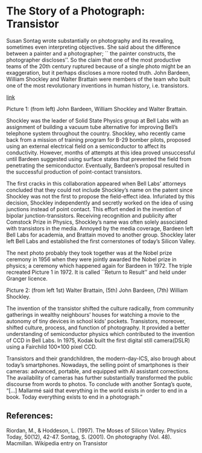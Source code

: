 # The Story of a Photograph: Transistor

Susan Sontag wrote substantially on photography and its revealing, sometimes even interpreting objectives. She said about the difference between a painter and a photographer; `` the painter constructs, the photographer discloses’’. So the claim that one of the most productive teams of the 20th century ruptured because of a single photo might be an exaggeration, but it perhaps discloses a more rooted truth. John Bardeen, William Shockley and Walter Brattain were members of the team who built one of the most revolutionary inventions in human history, i.e. transistors. 

[link]([https://www.example.com/my%20great%20page](https://upload.wikimedia.org/wikipedia/commons/c/c2/Bardeen_Shockley_Brattain_1948.JPG))

Picture 1: (from left) John Bardeen, William Shockley and Walter Brattain.

Shockley was the leader of Solid State Physics group at Bell Labs with an assignment of building a vacuum tube alternative for improving Bell’s telephone system throughout the country. Shockley, who recently came back from a mission of training program for B-29 bomber pilots,  proposed using an external electrical field on a semiconductor to affect its conductivity. However, months of attempts at this idea proved unsuccessful until Bardeen suggested using surface states that prevented the field from penetrating the semiconductor. Eventually, Bardeen’s proposal resulted in the successful production of point-contact transistors. 

The first cracks in this collaboration appeared when Bell Labs’ attorneys concluded that they could not include  Shockley’s name on the patent since Shockley was not the first to propose the field-effect idea. Infuriated by this decision, Shockley independently and secretly worked on the idea of using junctions instead of point contact. This effort ended in the invention of bipolar junction-transistors. Receiving recognition and publicity after Comstock Prize in Physics, Shockley’s name was often solely associated with transistors in the media.  Annoyed by the media coverage, Bardeen left Bell Labs for academia, and Brattain moved to another group. Shockley later left Bell Labs and established the first cornerstones of today’s Silicon Valley. 

The next photo probably they took together was at the Nobel prize ceremony in 1956 when they were jointly awarded the Nobel prize in physics; a ceremony which happened again for Bardeen in 1972. The triple recreated Picture 1 in 1972. It is called ``Return to Result’’ and held under Granger licence.  



Picture 2: (from left 1st) Walter Brattain, (5th)  John Bardeen, (7th) William Shockley.

The invention of the transistor shifted the culture radically, from community gatherings in wealthy neighbours’ houses for watching a movie to the autonomy of tiny devices in school kids’ pockets. Transistors, moreover, shifted culture, process, and function of photography.  It provided a better understanding of semiconductor physics which contributed to the invention of CCD in Bell Labs. In 1975,  Kodak built the first digital still camera(DSLR) using a Fairchild 100×100 pixel CCD. 

Transistors and their grandchildren, the modern-day-ICS, also brough about today’s smartphones. Nowadays, the selling point of smartphones is their cameras: advanced, portable, and equipped with AI assistant corrections. The availability of cameras has further substantially transformed the public discourse from words to photos. To conclude with another Sontag’s quote, “[...] Mallarmé said that everything in the world exists in order to end in a book. Today everything exists to end in a photograph.” 


## References: 
Riordan, M., & Hoddeson, L. (1997). The Moses of Silicon Valley. Physics Today, 50(12), 42-47. 
Sontag, S. (2001). On photography (Vol. 48). Macmillan.
Wikipedia entry on Transistor 
